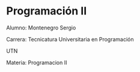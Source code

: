 # Programación II

Alumno: Montenegro Sergio

Carrera: Tecnicatura Universitaria en Programación

UTN

Materia: Programacion II
